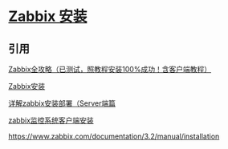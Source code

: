 
# [Zabbix 安装](https://www.zabbix.com/documentation/3.2/manual/installation)




## 引用

[Zabbix全攻略（已测试，照教程安装100%成功！含客户端教程）](https://linux.cn/blog-16475-5873.html)


[Zabbix安装](http://www.zsythink.net/archives/500)


[详解zabbix安装部署（Server端篇](http://blog.chinaunix.net/uid-25266990-id-3380929.html)


[zabbix监控系统客户端安装 ](http://blog.chinaunix.net/uid-25266990-id-3387002.html)




[]()


[]()

[]()

[]()

https://www.zabbix.com/documentation/3.2/manual/installation


[]()
